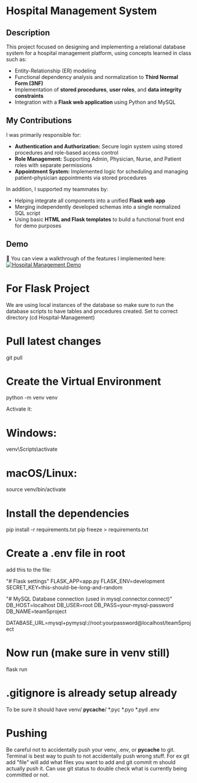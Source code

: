 # Hospital Management System

## Description

This project focused on designing and implementing a relational database system for a hospital management platform, using concepts learned in class such as:

- Entity-Relationship (ER) modeling
- Functional dependency analysis and normalization to **Third Normal Form (3NF)**
- Implementation of **stored procedures**, **user roles**, and **data integrity constraints**
- Integration with a **Flask web application** using Python and MySQL

## My Contributions

I was primarily responsible for:

- **Authentication and Authorization:** Secure login system using stored procedures and role-based access control
- **Role Management:** Supporting Admin, Physician, Nurse, and Patient roles with separate permissions
- **Appointment System:** Implemented logic for scheduling and managing patient–physician appointments via stored procedures

In addition, I supported my teammates by:

- Helping integrate all components into a unified **Flask web app**
- Merging independently developed schemas into a single normalized SQL script
- Using basic **HTML and Flask templates** to build a functional front end for demo purposes

## Demo

🎥 You can view a walkthrough of the features I implemented here:  
[![Hospital Management Demo](https://img.youtube.com/vi/re-OU_wMCuQ/0.jpg)](https://youtu.be/re-OU_wMCuQ)



# For Flask Project
We are using local instances of the database so make sure to run the database scripts to have tables and procedures created. 
Set to correct directory (cd Hospital-Management)

# Pull latest changes
git pull

# Create the Virtual Environment
python -m venv venv

Activate it:

# Windows:
venv\Scripts\activate
# macOS/Linux:
source venv/bin/activate

# Install the dependencies
pip install -r requirements.txt
pip freeze > requirements.txt

# Create a .env file in root
add this to the file:

"# Flask settings"
FLASK_APP=app.py
FLASK_ENV=development
SECRET_KEY=this-should-be-long-and-random

"#  MySQL Database connection (used in mysql.connector.connect)"
DB_HOST=localhost
DB_USER=root
DB_PASS=your-mysql-password
DB_NAME=team5project


DATABASE_URL=mysql+pymysql://root:yourpassword@localhost/team5project


# Now run (make sure in venv still)
flask run

# .gitignore is already setup already 
To be sure it should have 
venv/
__pycache__/
*.pyc
*.pyo
*.pyd
.env

# Pushing
Be careful not to accidentally push your venv, .env, or __pycache__ to git. Terminal is best way to push to not accidentally push wrong stuff. For ex git add "file" will add what files you want to add and git commit m should actually push it. Can use git status to double check what is currently being committed or not. 
